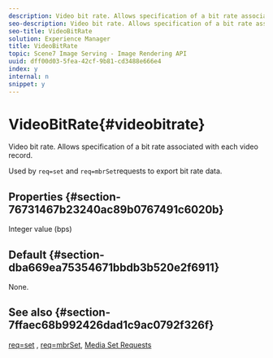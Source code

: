 ```yaml
---
description: Video bit rate. Allows specification of a bit rate associated with each video record.
seo-description: Video bit rate. Allows specification of a bit rate associated with each video record.
seo-title: VideoBitRate
solution: Experience Manager
title: VideoBitRate
topic: Scene7 Image Serving - Image Rendering API
uuid: dff00d03-5fea-42cf-9b81-cd3488e666e4
index: y
internal: n
snippet: y
---
```


# VideoBitRate{#videobitrate}

Video bit rate. Allows specification of a bit rate associated with each video record.

Used by `req=set` and `req=mbrSet`requests to export bit rate data.

## Properties {#section-76731467b23240ac89b0767491c6020b}

Integer value (bps)

## Default {#section-dba669ea75354671bbdb3b520e2f6911}

None.

## See also {#section-7ffaec68b992426dad1c9ac0792f326f}

[req=set](r_set.md#reference_2CAC1A03EAF44A7986E18F2898384F98) , [req=mbrSet](r_mbrset.md#reference_603D75BABDE74508A878C27BD4CCED73), [Media Set Requests](r_media_set_requests.md#reference_F2F2AA11208B47609FE17848D3B86A0B) 
